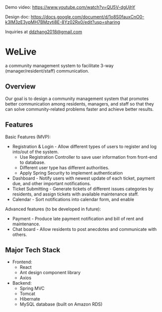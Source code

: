 Demo video: https://www.youtube.com/watch?v=QU5V-dgUjhY

Design doc: https://docs.google.com/document/d/1o8S0fauxCnO0-k3lM3zE3ypMH7BMzvti8E-8Yz02Rx0/edit?usp=sharing

Inquiries at ddzhang2018@gmail.com

# WeLive 

a community management system to facilitate 3-way (manager/resident/staff) communication.

## Overview

Our goal is to design a community management system that promotes better communication among residents, managers, and staff so that they can solve community-related problems faster and achieve better results. 

## Features

Basic Features (MVP):

* Registration & Login - Allow different types of users to register and log into/out of the system.
    * Use Registration Controller to save user information from front-end to database.
    * Different user type has different authorities.
    * Apply Spring Security to implement authentication
* Dashboard - Notify users with newest update of each ticket, payment due, and other important notifications.
* Ticket Submitting - Generate tickets of different issues categories by residents, and assign tickets with available maintenance staff.
* Calendar - Sort notifications into calendar form, and enable 

Advanced features (to be developed in future):

* Payment - Produce late payment notification and bill of rent and maintenance.
* Chat board - Allow residents to post anecdotes and communicate with others.

## Major Tech Stack

* Frontend: 
   * React
   * Ant design component library
   * Axios
* Backend:
   * Spring MVC
   * Tomcat
   * Hibernate
   * MySQL database (built on Amazon RDS) 
